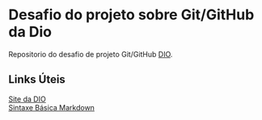 # Desafio do projeto sobre Git/GitHub da Dio

Repositorio do desafio de projeto Git/GitHub [DIO](https://dio.me/sign-up?ref=WDCKE2I7AM).

## Links Úteis
[Site da DIO](https://dio.me/sign-up?ref=WDCKE2I7AM)\
[Sintaxe Básica Markdown](https://www.markdownguide.org/basic-syntax/)
